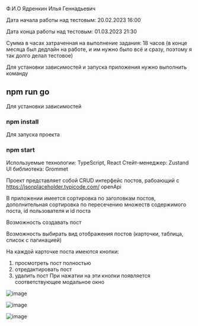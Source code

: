 Ф.И.О Ядренкин Илья Геннадьевич

Дата начала работы над тестовым: 20.02.2023 16:00

Дата конца работы над тестовым: 01.03.2023 21:30

Сумма в часах затраченная на выполнение задания: 18 часов (в конце месяца был дедлайн на работе, и им нужно было всё и сразу, поэтому я так долго делал тестовое)

Для установки зависимостей и запуска приложения нужно выполнить команду
## npm run go

Для установки зависимостей
### npm install

Для запуска проекта
### npm start

Используемые технологии:
  TypeScript, React
  Стейт-менеджер: Zustand
  UI библиотека: Grommet

Проект представляет собой CRUD интерфейс постов, рабоающий с https://jsonplaceholder.typicode.com/ openApi

В приложении имеется сортировка по заголовкам постов, дополнительная сортировка по пересечению множеств содержимого поста, id пользователя и id поста

Возможность создавать пост

Возможность выбирать вид отображения постов (карточки, таблица, список с пагинацией)

На каждой карточке поста имеются кнопки:
  1) просмотреть пост полностью
  2) отредактировать пост
  3) удалить пост
При нажатии на эти кнопки появляется соответствующее модальное окно

![image](https://user-images.githubusercontent.com/102058870/222172311-80742333-170e-4d70-aae5-95267de310c2.png)

![image](https://user-images.githubusercontent.com/102058870/222172543-6d66f979-c6d8-41c1-8924-d794b6f9ab5e.png)

![image](https://user-images.githubusercontent.com/102058870/222172879-8bff22ea-768a-4865-b914-c92cdcb3d7ab.png)

